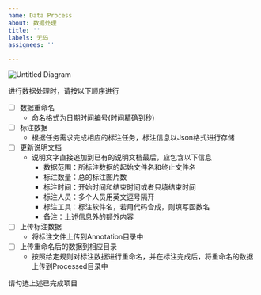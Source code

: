 ```yaml
---
name: Data Process
about: 数据处理
title: ''
labels: 无码
assignees: ''

---
```

![Untitled Diagram](https://user-images.githubusercontent.com/39988460/75501029-b076c280-5a09-11ea-8a42-1b5eb7ad0607.jpg)

进行数据处理时，请按以下顺序进行
- [ ] 数据重命名
  * 命名格式为日期时间编号(时间精确到秒)
- [ ] 标注数据
  * 根据任务需求完成相应的标注任务，标注信息以Json格式进行存储
- [ ] 更新说明文档
  * 说明文字直接追加到已有的说明文档最后，应包含以下信息
    * 数据范围：所标注数据的起始文件名和终止文件名
    * 标注数量：总的标注图片数
    * 标注时间：开始时间和结束时间或者只填结束时间
    * 标注人员：多个人员用英文逗号隔开
    * 标注工具：标注软件名，若用代码合成，则填写函数名
    * 备注：上述信息外的额外内容
- [ ] 上传标注数据
  * 将标注文件上传到Annotation目录中
- [ ] 上传重命名后的数据到相应目录
  * 按照给定规则对标注数据进行重命名，并在标注完成后，将重命名的数据上传到Processed目录中

请勾选上述已完成项目

